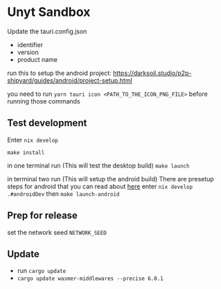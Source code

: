 # Unyt Sandbox

Update the tauri.config.json

- identifier
- version
- product name

run this to setup the android project:
https://darksoil.studio/p2p-shipyard/guides/android/project-setup.html

you need to run `yarn tauri icon <PATH_TO_THE_ICON_PNG_FILE>` before running those commands

## Test development

Enter `nix develop`

`make install`

in one terminal run (This will test the desktop build)
`make launch`

in terminal two run (This will setup the android build)
There are presetup steps for android that you can read about [here](https://darksoil.studio/p2p-shipyard/guides/android/device-setup.html)
enter `nix develop .#androidDev`
then
`make launch-android`

## Prep for release

set the network seed `NETWORK_SEED`

## Update

- run `cargo update`
- `cargo update wasmer-middlewares --precise 6.0.1`
